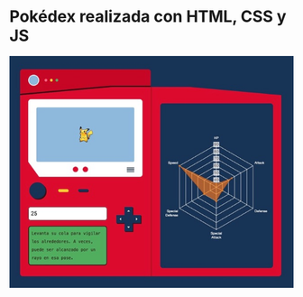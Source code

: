 # Pokédex realizada con HTML, CSS y JS

  <img src="https://github.com/Almaraz/Pokedex/blob/3e6ac88c36510a50ba5c9074355079033d9043d0/images/final-project.jpeg">
